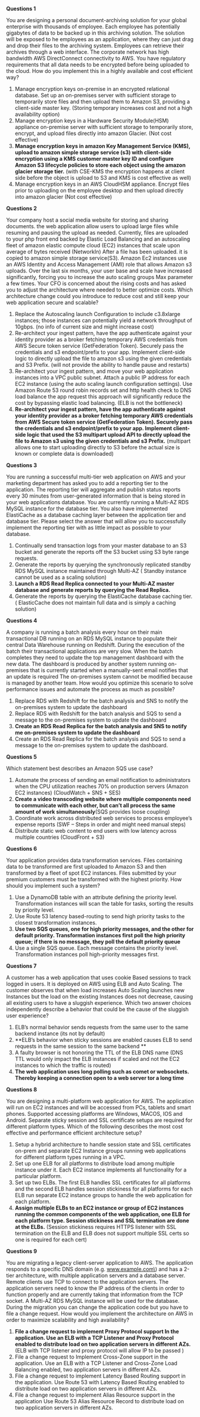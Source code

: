 **Questions 1**

You are designing a personal document-archiving solution for your global enterprise with thousands of employee. Each employee has potentially gigabytes of data to be backed up in this archiving solution. The solution will be exposed to he employees as an application, where they can just drag and drop their files to the archiving system. Employees can retrieve their archives through a web interface. The corporate network has high bandwidth AWS DirectConnect connectivity to AWS. You have regulatory requirements that all data needs to be encrypted before being uploaded to the cloud. How do you implement this in a highly available and cost efficient way?

1. Manage encryption keys on-premise in an encrypted relational database. Set up an on-premises server with sufficient storage to temporarily store files and then upload them to Amazon S3, providing a client-side master key. \(Storing temporary increases cost and not a high availability option\)
2. Manage encryption keys in a Hardware Security Module\(HSM\) appliance on-premise server with sufficient storage to temporarily store, encrypt, and upload files directly into amazon Glacier. \(Not cost effective\)
3. **Manage encryption keys in amazon Key Management Service \(KMS\), upload to amazon simple storage service \(s3\) with client-side encryption using a KMS customer master key ID and configure Amazon S3 lifecycle policies to store each object using the amazon glacier storage tier.**
   \(with CSE-KMS the encryption happens at client side before the object is upload to S3 and KMS is cost effective as well\)
4. Manage encryption keys in an AWS CloudHSM appliance. Encrypt files prior to uploading on the employee desktop and then upload directly into amazon glacier \(Not cost effective\)

**Questions 2**

Your company host a social media website for storing and sharing documents. the web application allow users to upload large files while resuming and pausing the upload as needed. Currently, files are uploaded to your php front end backed by Elastic Load Balancing and an autoscaling fleet of amazon elastic compute cloud \(EC2\) instances that scale upon average of bytes received \(NetworkIn\) After a file has been uploaded. it is copied to amazon simple storage service\(S3\). Amazon Ec2 instances use an AWS Identity and Access Management \(AMI\) role that allows Amazon s3 uploads. Over the last six months, your user base and scale have increased significantly, forcing you to increase the auto scaling groups Max parameter a few times. Your CFO is concerned about the rising costs and has asked you to adjust the architecture where needed to better optimize costs. Which architecture change could you introduce to reduce cost and still keep your web application secure and scalable?

1. Replace the Autoscaling launch Configuration to include c3.8xlarge instances; those instances can potentially yield a network throughput of 10gbps. \(no info of current size and might increase cost\)
2. Re-architect your ingest pattern, have the app authenticate against your identity provider as a broker fetching temporary AWS credentials from AWS Secure token service \(GetFederation Token\). Securely pass the credentials and s3 endpoint/prefix to your app. Implement client-side logic to directly upload the file to amazon s3 using the given credentials and S3 Prefix. \(will not provide the ability to handle pause and restarts\)
3. Re-architect your ingest pattern, and move your web application instances into a VPC public subnet. Attach a public IP address for each EC2 instance \(using the auto scaling launch configuration settings\). Use Amazon Route 53 round robin records set and http health check to DNS load balance the app request this approach will significantly reduce the cost by bypassing elastic load balancing. \(ELB is not the bottleneck\)
4. **Re-architect your ingest pattern, have the app authenticate against your identity provider as a broker fetching temporary AWS credentials from AWS Secure token service \(GetFederation Token\). Securely pass the credentials and s3 endpoint/prefix to your app. Implement client-side logic that used the S3 multipart upload API to directly upload the file to Amazon s3 using the given credentials and s3 Prefix.**
   \(multipart allows one to start uploading directly to S3 before the actual size is known or complete data is downloaded\)

**Questions 3**

You are running a successful multi-tier web application on AWS and your marketing department has asked you to add a reporting tier to the application. The reporting tier will aggregate and publish status reports every 30 minutes from user-generated information that is being stored in your web applications database. You are currently running a Multi-AZ RDS MySQL instance for the database tier. You also have implemented ElastiCache as a database caching layer between the application tier and database tier. Please select the answer that will allow you to successfully implement the reporting tier with as little impact as possible to your database.

1. Continually send transaction logs from your master database to an S3 bucket and generate the reports off the S3 bucket using S3 byte range requests.
2. Generate the reports by querying the synchronously replicated standby RDS MySQL instance maintained through Multi-AZ \(
   Standby instance cannot be used as a scaling solution\)
3. **Launch a RDS Read Replica connected to your Multi-AZ master database and generate reports by querying the Read Replica.**
4. Generate the reports by querying the ElastiCache database caching tier. \(
   ElasticCache does not maintain full data and is simply a caching solution\)

**Questions 4**

A company is running a batch analysis every hour on their main transactional DB running on an RDS MySQL instance to populate their central Data Warehouse running on Redshift. During the execution of the batch their transactional applications are very slow. When the batch completes they need to update the top management dashboard with the new data. The dashboard is produced by another system running on-premises that is currently started when a manually-sent email notifies that an update is required The on-premises system cannot be modified because is managed by another team. How would you optimize this scenario to solve performance issues and automate the process as much as possible?

1. Replace RDS with Redshift for the batch analysis and SNS to notify the on-premises system to update the dashboard
2. Replace RDS with Redshift for the batch analysis and SQS to send a message to the on-premises system to update the dashboard
3. **Create an RDS Read Replica for the batch analysis and SNS to notify me on-premises system to update the dashboard**
4. Create an RDS Read Replica for the batch analysis and SQS to send a message to the on-premises system to update the dashboard.

**Questions 5**

Which statement best describes an Amazon SQS use case?

1. Automate the process of sending an email notification to administrators when the CPU utilization reaches 70% on production servers \(Amazon EC2 instances\) \(CloudWatch + SNS + SES\)
2. **Create a video transcoding website where multiple components need to communicate with each other, but can’t all process the same amount of work simultaneously**\(SQS provides loose coupling\)
3. Coordinate work across distributed web services to process employee’s expense reports \(SWF – Steps in order and might need manual steps\)
4. Distribute static web content to end users with low latency across multiple countries \(CloudFront + S3\)

**Questions 6**

Your application provides data transformation services. Files containing data to be transformed are first uploaded to Amazon S3 and then transformed by a fleet of spot EC2 instances. Files submitted by your premium customers must be transformed with the highest priority. How should you implement such a system?

1. Use a DynamoDB table with an attribute defining the priority level. Transformation instances will scan the table for tasks, sorting the results by priority level.
2. Use Route 53 latency based-routing to send high priority tasks to the closest transformation instances.
3. **Use two SQS queues, one for high priority messages, and the other for default priority. Transformation instances first poll the high priority queue; if there is no message, they poll the default priority queue**
4. Use a single SQS queue. Each message contains the priority level. Transformation instances poll high-priority messages first.

**Questions 7**

A customer has a web application that uses cookie Based sessions to track logged in users. It is deployed on AWS using ELB and Auto Scaling. The customer observes that when load increases Auto Scaling launches new Instances but the load on the existing Instances does not decrease, causing all existing users to have a sluggish experience. Which two answer choices independently describe a behavior that could be the cause of the sluggish user experience?

1. ELB’s normal behavior sends requests from the same user to the same backend instance \(its not by default\)
2. **ELB’s behavior when sticky sessions are enabled causes ELB to send requests in the same session to the same backend **
3. A faulty browser is not honoring the TTL of the ELB DNS name \(DNS TTL would only impact the ELB instances if scaled and not the EC2 instances to which the traffic is routed\)
4. **The web application uses long polling such as comet or websockets. Thereby keeping a connection open to a web server tor a long time**



**Questions 8**

You are designing a multi-platform web application for AWS. The application will run on EC2 instances and will be accessed from PCs, tablets and smart phones. Supported accessing platforms are Windows, MACOS, IOS and Android. Separate sticky session and SSL certificate setups are required for different platform types. Which of the following describes the most cost effective and performance efficient architecture setup?

1. Setup a hybrid architecture to handle session state and SSL certificates on-prem and separate EC2 Instance groups running web applications for different platform types running in a VPC.
2. Set up one ELB for all platforms to distribute load among multiple instance under it. Each EC2 instance implements all functionality for a particular platform.
3. Set up two ELBs. The first ELB handles SSL certificates for all platforms and the second ELB handles session stickiness for all platforms for each ELB run separate EC2 instance groups to handle the web application for each platform.
4. **Assign multiple ELBs to an EC2 instance or group of EC2 instances running the common components of the web application, one ELB for each platform type. Session stickiness and SSL termination are done at the ELBs.**
   \(Session stickiness requires HTTPS listener with SSL termination on the ELB and ELB does not support multiple SSL certs so one is required for each cert\)

**Questions 9**

You are migrating a legacy client-server application to AWS. The application responds to a specific DNS domain \(e.g. www.example.com\) and has a 2-tier architecture, with multiple application servers and a database server. Remote clients use TCP to connect to the application servers. The application servers need to know the IP address of the clients in order to function properly and are currently taking that information from the TCP socket. A Multi-AZ RDS MySQL instance will be used for the database. During the migration you can change the application code but you have to file a change request. How would you implement the architecture on AWS in order to maximize scalability and high availability?

1. **File a change request to implement Proxy Protocol support In the application. Use an ELB with a TCP Listener and Proxy Protocol enabled to distribute load on two application servers in different AZs.**
   \(ELB with TCP listener and proxy protocol will allow IP to be passed \)
2. File a change request to Implement Cross-Zone support in the application. Use an ELB with a TCP Listener and Cross-Zone Load Balancing enabled, two application servers in different AZs.
3. File a change request to implement Latency Based Routing support in the application. Use Route 53 with Latency Based Routing enabled to distribute load on two application servers in different AZs.
4. File a change request to implement Alias Resource support in the application Use Route 53 Alias Resource Record to distribute load on two application servers in different AZs.



